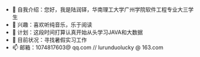 - 👋 自我介绍：您好，我是陆润铎，华南理工大学广州学院软件工程专业大三学生
- 👀 兴趣：喜欢听纯音乐，乐于阅读
- 🌱 计划：这段时间打算认真开始从头学习JAVA和大数据
- 💞️ 目前状况：寻找暑假实习工作
- 📫 邮箱：1074817603@ qq.com // lurunduolucky @ 163.com
